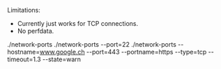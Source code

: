 Limitations:
* Currently just works for TCP connections.
* No perfdata.

./network-ports
./network-ports --port=22
./network-ports --hostname=www.google.ch --port=443 --portname=https --type=tcp --timeout=1.3 --state=warn